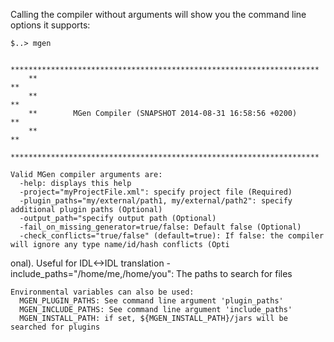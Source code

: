 ---
---

Calling the compiler without arguments will show you the command line options it supports:

    $..> mgen

        *********************************************************************
        **                                                                 **
        **                                                                 **
        **        MGen Compiler (SNAPSHOT 2014-08-31 16:58:56 +0200)       **
        **                                                                 **
        *********************************************************************

    Valid MGen compiler arguments are:
      -help: displays this help
      -project="myProjectFile.xml": specify project file (Required)
      -plugin_paths="my/external/path1, my/external/path2": specify additional plugin paths (Optional)
      -output_path="specify output path (Optional)
      -fail_on_missing_generator=true/false: Default false (Optional)
      -check_conflicts="true/false" (default=true): If false: the compiler will ignore any type name/id/hash conflicts (Opti
onal). Useful for IDL<->IDL translation
      -include_paths="/home/me,/home/you": The paths to search for files

    Environmental variables can also be used:
      MGEN_PLUGIN_PATHS: See command line argument 'plugin_paths'
      MGEN_INCLUDE_PATHS: See command line argument 'include_paths'
      MGEN_INSTALL_PATH: if set, ${MGEN_INSTALL_PATH}/jars will be searched for plugins

